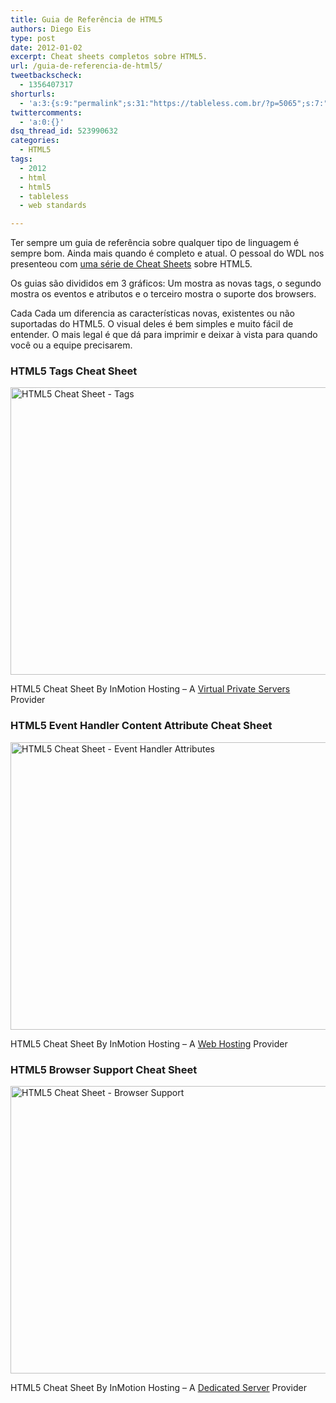 ```yaml
---
title: Guia de Referência de HTML5
authors: Diego Eis
type: post
date: 2012-01-02
excerpt: Cheat sheets completos sobre HTML5.
url: /guia-de-referencia-de-html5/
tweetbackscheck:
  - 1356407317
shorturls:
  - 'a:3:{s:9:"permalink";s:31:"https://tableless.com.br/?p=5065";s:7:"tinyurl";s:26:"https://tinyurl.com/8ymqtp9";s:4:"isgd";s:19:"https://is.gd/F9LHdP";}'
twittercomments:
  - 'a:0:{}'
dsq_thread_id: 523990632
categories:
  - HTML5
tags:
  - 2012
  - html
  - html5
  - tableless
  - web standards

---
```

Ter sempre um guia de referência sobre qualquer tipo de linguagem é sempre bom. Ainda mais quando é completo e atual. O pessoal do WDL nos presenteou com [uma série de Cheat Sheets][1] sobre HTML5. 

Os guias são divididos em 3 gráficos: Um mostra as novas tags, o segundo mostra os eventos e atributos e o terceiro mostra o suporte dos browsers.

Cada Cada um diferencia as características novas, existentes ou não suportadas do HTML5. O visual deles é bem simples e muito fácil de entender. O mais legal é que dá para imprimir e deixar à vista para quando você ou a equipe precisarem.

### HTML5 Tags Cheat Sheet

<a href="https://www.inmotionhosting.com/infographics/html5-cheat-sheet/" target="_blank"><img src="https://www.inmotionhosting.com/infographics/_img/html5_cheat_sheet_tags-670x460.png" width="670" height="460" border="0" alt="HTML5 Cheat Sheet - Tags" /></a>

HTML5 Cheat Sheet By InMotion Hosting &#8211; A [Virtual Private Servers][2] Provider

### HTML5 Event Handler Content Attribute Cheat Sheet

<a href="https://www.inmotionhosting.com/infographics/html5-cheat-sheet/#eventhandler" target="_blank"><img src="https://www.inmotionhosting.com/infographics/_img/html5_cheat_sheet_event_attributes-670x460.png" width="670" height="460" border="0" alt="HTML5 Cheat Sheet - Event Handler Attributes" /></a>

HTML5 Cheat Sheet By InMotion Hosting &#8211; A [Web Hosting][3] Provider

### HTML5 Browser Support Cheat Sheet

<a href="https://www.inmotionhosting.com/infographics/html5-cheat-sheet/#browsersupport" target="_blank"><img src="https://www.inmotionhosting.com/infographics/_img/html5_cheat_sheet_browser_support-670x460.png" width="670" height="460" border="0" alt="HTML5 Cheat Sheet - Browser Support" /></a>

HTML5 Cheat Sheet By InMotion Hosting &#8211; A [Dedicated Server][4] Provider

 [1]: https://www.inmotionhosting.com/infographics/html5-cheat-sheet/
 [2]: https://www.inmotionhosting.com/vps_hosting.html
 [3]: https://www.inmotionhosting.com/
 [4]: https://www.inmotionhosting.com/dedicated_servers.html